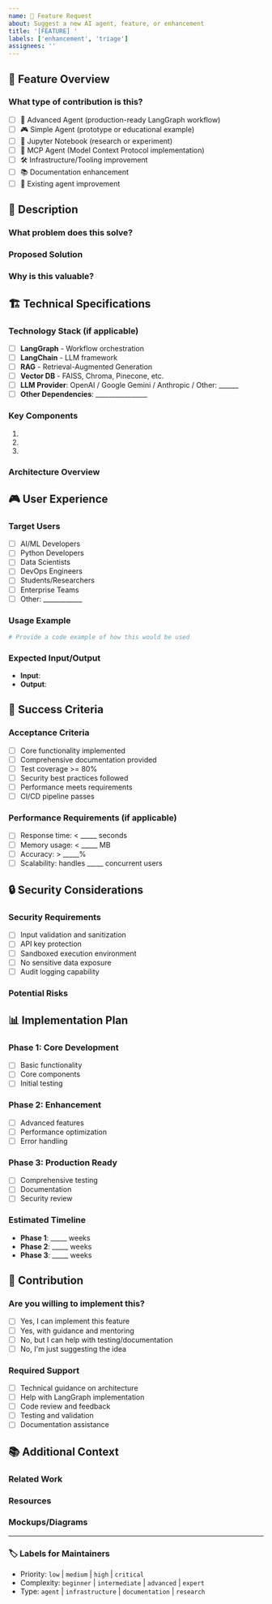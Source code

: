 ```yaml
---
name: 🚀 Feature Request
about: Suggest a new AI agent, feature, or enhancement
title: '[FEATURE] '
labels: ['enhancement', 'triage']
assignees: ''
---
```


## 🎯 Feature Overview

### What type of contribution is this?
- [ ] 🧠 Advanced Agent (production-ready LangGraph workflow)
- [ ] 🎮 Simple Agent (prototype or educational example)
- [ ] 📓 Jupyter Notebook (research or experiment)
- [ ] 🔌 MCP Agent (Model Context Protocol implementation)
- [ ] 🛠️ Infrastructure/Tooling improvement
- [ ] 📚 Documentation enhancement
- [ ] 🔧 Existing agent improvement

## 📝 Description

### What problem does this solve?
<!-- Clearly describe the problem or need this feature addresses -->

### Proposed Solution
<!-- Describe your proposed solution in detail -->

### Why is this valuable?
<!-- Explain the benefits and impact of this feature -->

## 🏗️ Technical Specifications

### Technology Stack (if applicable)
- [ ] **LangGraph** - Workflow orchestration
- [ ] **LangChain** - LLM framework
- [ ] **RAG** - Retrieval-Augmented Generation
- [ ] **Vector DB** - FAISS, Chroma, Pinecone, etc.
- [ ] **LLM Provider**: OpenAI / Google Gemini / Anthropic / Other: ______
- [ ] **Other Dependencies**: ________________

### Key Components
<!-- List the main components or modules needed -->
1. 
2. 
3. 

### Architecture Overview
<!-- Describe the high-level architecture -->

## 🎮 User Experience

### Target Users
- [ ] AI/ML Developers
- [ ] Python Developers  
- [ ] Data Scientists
- [ ] DevOps Engineers
- [ ] Students/Researchers
- [ ] Enterprise Teams
- [ ] Other: ____________

### Usage Example
```python
# Provide a code example of how this would be used
```

### Expected Input/Output
<!-- Describe what the agent accepts and produces -->
- **Input**: 
- **Output**: 

## 🧪 Success Criteria

### Acceptance Criteria
- [ ] Core functionality implemented
- [ ] Comprehensive documentation provided
- [ ] Test coverage >= 80%
- [ ] Security best practices followed
- [ ] Performance meets requirements
- [ ] CI/CD pipeline passes

### Performance Requirements (if applicable)
- [ ] Response time: < _____ seconds
- [ ] Memory usage: < _____ MB
- [ ] Accuracy: > _____%
- [ ] Scalability: handles _____ concurrent users

## 🔒 Security Considerations

### Security Requirements
- [ ] Input validation and sanitization
- [ ] API key protection
- [ ] Sandboxed execution environment
- [ ] No sensitive data exposure
- [ ] Audit logging capability

### Potential Risks
<!-- List any security risks and mitigation strategies -->

## 📊 Implementation Plan

### Phase 1: Core Development
- [ ] Basic functionality
- [ ] Core components
- [ ] Initial testing

### Phase 2: Enhancement
- [ ] Advanced features
- [ ] Performance optimization
- [ ] Error handling

### Phase 3: Production Ready
- [ ] Comprehensive testing
- [ ] Documentation
- [ ] Security review

### Estimated Timeline
<!-- Provide rough estimates -->
- **Phase 1**: _____ weeks
- **Phase 2**: _____ weeks  
- **Phase 3**: _____ weeks

## 🤝 Contribution

### Are you willing to implement this?
- [ ] Yes, I can implement this feature
- [ ] Yes, with guidance and mentoring
- [ ] No, but I can help with testing/documentation
- [ ] No, I'm just suggesting the idea

### Required Support
- [ ] Technical guidance on architecture
- [ ] Help with LangGraph implementation
- [ ] Code review and feedback
- [ ] Testing and validation
- [ ] Documentation assistance

## 📚 Additional Context

### Related Work
<!-- Link to similar projects, papers, or implementations -->

### Resources
<!-- Provide helpful links, documentation, or references -->

### Mockups/Diagrams
<!-- Add any visual aids, mockups, or architecture diagrams -->

---

### 🏷️ Labels for Maintainers
<!-- Maintainers: Add appropriate labels -->
- Priority: `low` | `medium` | `high` | `critical`
- Complexity: `beginner` | `intermediate` | `advanced` | `expert`
- Type: `agent` | `infrastructure` | `documentation` | `research`
